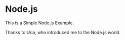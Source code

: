 # Node.js
This is a Simple Node.js Example.

Thanks to Uria, who introduced me to the Node.js world.
